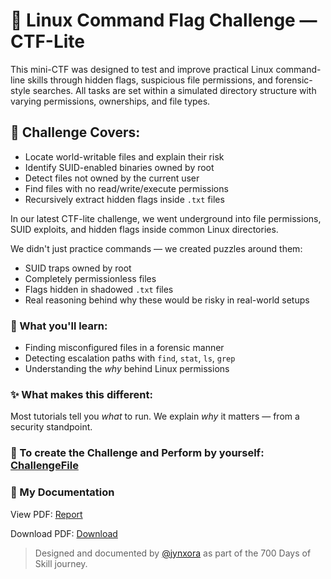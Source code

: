 # 🔐 Linux Command Flag Challenge — CTF-Lite

This mini-CTF was designed to test and improve practical Linux command-line skills through hidden flags, suspicious file permissions, and forensic-style searches. 
All tasks are set within a simulated directory structure with varying permissions, ownerships, and file types.

## 🧩 Challenge Covers:
- Locate world-writable files and explain their risk
- Identify SUID-enabled binaries owned by root
- Detect files not owned by the current user
- Find files with no read/write/execute permissions
- Recursively extract hidden flags inside `.txt` files

In our latest CTF-lite challenge, we went underground into file permissions, SUID exploits, and hidden flags inside common Linux directories.

We didn't just practice commands — we created puzzles around them:
  - SUID traps owned by root
  - Completely permissionless files
  - Flags hidden in shadowed `.txt` files
  - Real reasoning behind why these would be risky in real-world setups

### 📘 What you'll learn:
  - Finding misconfigured files in a forensic manner
  - Detecting escalation paths with `find`, `stat`, `ls`, `grep`
  - Understanding the *why* behind Linux permissions
 
### ✨ What makes this different:
  Most tutorials tell you *what* to run. We explain *why* it matters — from a security standpoint.

### 🔐 To create the Challenge and Perform by yourself: [ChallengeFile](https://github.com/jynxora/linux-command-forensics-ctf-challenges/tree/main/Set-up%20Challenge)
### 📘 My Documentation 
  View PDF: [Report](https://github.com/jynxora/linux-command-forensics-ctf-challenges/blob/main/Documentation/LinuxCommandsFlagTest.pdf)
  
  Download PDF: [Download](https://github.com/jynxora/linux-command-forensics-ctf-challenges/raw/main/Documentation/LinuxCommandsFlagTest.pdf)

> Designed and documented by [@jynxora](https://www.linkedin.com/in/jynxora) as part of the 700 Days of Skill journey.
